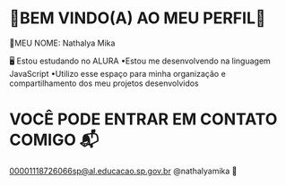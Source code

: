 # 🌟BEM VINDO(A) AO MEU PERFIL🌟

👾MEU NOME: Nathalya Mika

🖥️ Estou estudando no ALURA
•Estou me desenvolvendo na linguagem JavaScript
•Utilizo esse espaço para minha organização e compartilhamento dos meu projetos desenvolvidos


# VOCÊ PODE ENTRAR EM CONTATO COMIGO 📬

00001118726066sp@al.educacao.sp.gov.br
@nathalyamika
👾

